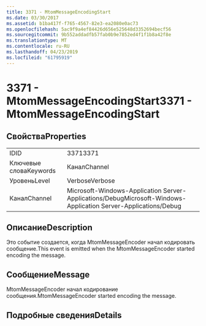 ```yaml
---
title: 3371 - MtomMessageEncodingStart
ms.date: 03/30/2017
ms.assetid: b1ba417f-f765-4567-82e3-ea2080e0ac73
ms.openlocfilehash: 5ac9f9a4ef84426d656e525648d3352694becf56
ms.sourcegitcommit: 9b552addadfb57fab0b9e7852ed4f1f1b8a42f8e
ms.translationtype: MT
ms.contentlocale: ru-RU
ms.lasthandoff: 04/23/2019
ms.locfileid: "61795919"
---
```

# <a name="3371---mtommessageencodingstart"></a><span data-ttu-id="444ae-102">3371 - MtomMessageEncodingStart</span><span class="sxs-lookup"><span data-stu-id="444ae-102">3371 - MtomMessageEncodingStart</span></span>
## <a name="properties"></a><span data-ttu-id="444ae-103">Свойства</span><span class="sxs-lookup"><span data-stu-id="444ae-103">Properties</span></span>  
  
|||  
|-|-|  
|<span data-ttu-id="444ae-104">ID</span><span class="sxs-lookup"><span data-stu-id="444ae-104">ID</span></span>|<span data-ttu-id="444ae-105">3371</span><span class="sxs-lookup"><span data-stu-id="444ae-105">3371</span></span>|  
|<span data-ttu-id="444ae-106">Ключевые слова</span><span class="sxs-lookup"><span data-stu-id="444ae-106">Keywords</span></span>|<span data-ttu-id="444ae-107">Канал</span><span class="sxs-lookup"><span data-stu-id="444ae-107">Channel</span></span>|  
|<span data-ttu-id="444ae-108">Уровень</span><span class="sxs-lookup"><span data-stu-id="444ae-108">Level</span></span>|<span data-ttu-id="444ae-109">Verbose</span><span class="sxs-lookup"><span data-stu-id="444ae-109">Verbose</span></span>|  
|<span data-ttu-id="444ae-110">Канал</span><span class="sxs-lookup"><span data-stu-id="444ae-110">Channel</span></span>|<span data-ttu-id="444ae-111">Microsoft-Windows-Application Server-Applications/Debug</span><span class="sxs-lookup"><span data-stu-id="444ae-111">Microsoft-Windows-Application Server-Applications/Debug</span></span>|  
  
## <a name="description"></a><span data-ttu-id="444ae-112">Описание</span><span class="sxs-lookup"><span data-stu-id="444ae-112">Description</span></span>  
 <span data-ttu-id="444ae-113">Это событие создается, когда MtomMessageEncoder начал кодировать сообщение.</span><span class="sxs-lookup"><span data-stu-id="444ae-113">This event is emitted when the MtomMessageEncoder started encoding the message.</span></span>  
  
## <a name="message"></a><span data-ttu-id="444ae-114">Сообщение</span><span class="sxs-lookup"><span data-stu-id="444ae-114">Message</span></span>  
 <span data-ttu-id="444ae-115">MtomMessageEncoder начал кодирование сообщения.</span><span class="sxs-lookup"><span data-stu-id="444ae-115">MtomMessageEncoder started encoding the message.</span></span>  
  
## <a name="details"></a><span data-ttu-id="444ae-116">Подробные сведения</span><span class="sxs-lookup"><span data-stu-id="444ae-116">Details</span></span>
